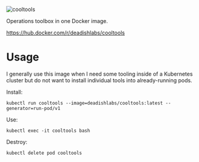 ![cooltools](https://user-images.githubusercontent.com/26773170/76101378-54c5af80-5f9c-11ea-96c2-4504f661f69f.gif)

Operations toolbox in one Docker image.

https://hub.docker.com/r/deadishlabs/cooltools

# Usage

I generally use this image when I need some tooling inside of a Kubernetes cluster but do not want to install individual tools into already-running pods.

Install:

`kubectl run cooltools --image=deadishlabs/cooltools:latest --generator=run-pod/v1`

Use:

`kubectl exec -it cooltools bash`

Destroy:

`kubectl delete pod cooltools`